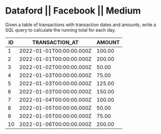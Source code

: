 # Dataford || Facebook || Medium

Given a table of transactions with transaction dates and amounts, write a SQL query to calculate the running total for each day.

| ID |    TRANSACTION_AT     |  AMOUNT  |
|----|-----------------------|----------|
| 1  | 2022-01-01T00:00:00.000Z |  100.00  |
| 2  | 2022-01-01T00:00:00.000Z |  200.00  |
| 3  | 2022-01-02T00:00:00.000Z |   50.00  |
| 4  | 2022-01-03T00:00:00.000Z |   75.00  |
| 5  | 2022-01-03T00:00:00.000Z |  125.00  |
| 6  | 2022-01-03T00:00:00.000Z |  150.00  |
| 7  | 2022-01-04T00:00:00.000Z |  100.00  |
| 8  | 2022-01-05T00:00:00.000Z |   50.00  |
| 9  | 2022-01-05T00:00:00.000Z |   75.00  |
| 10 | 2022-01-06T00:00:00.000Z |  200.00  |
